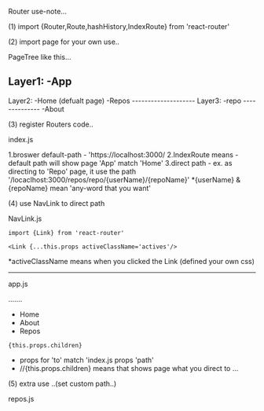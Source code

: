 Router use-note...

(1) import {Router,Route,hashHistory,IndexRoute} from 'react-router'

(2) import page for your own use..
  
  PageTree like this...
  
  Layer1:
  -App
  ----------------------
  Layer2:
    -Home (defualt page)
    -Repos
    --------------------
      Layer3:
      -repo
      --------------
    -About
   
      
  
(3) register Routers code..

  index.js
  
  1.broswer default-path - 'https://localhost:3000/
  2.IndexRoute means - default path will show page 'App' match 'Home'
  3.direct path - ex. as directing to 'Repo' page, it use the path '/locaclhost:3000/repos/repo/{userName}/{repoName}'
    *{userName} & {repoName} mean 'any-word that you want'
  
  
  <Router history = {hashHistory}>
    <Route path="/" component={App}>
      <IndexRoute component={Home}/>
      <Route path="repos" component={Repos}>
        <Route path="repo/:userName/:repoName" component={Repo}/>
      </Route>
      <Route path="about" component={About}/>
    </Route>
  </Router>
  
(4) use NavLink to direct path
  
  NavLink.js
  
    import {Link} from 'react-router'
  
    <Link {...this.props activeClassName='actives'/>
  
  *activeClassName means when you clicked the Link (defined your own css)
  
  -------------------------------------------------------------------------
  
  app.js
  
  
  
  <div>
    .......
    <ul role='nav'>
      <li>
        <NavLink to="/" onlyActiveOnIndex>Home</NavLink>
      </li>
      <li>
        <NavLink to="/about" >About</NavLink>
      </li>
      <li>
        <NavLink to="/repos" >Repos</NavLink>
      </li>
    </ul>
 
    {this.props.children}
  
  * props for 'to' match 'index.js props 'path'
  * //{this.props.children} means that shows page what you direct to ...
  
  (5) extra use ..(set custom path..)
  
  repos.js
  
  
  
  
    
  
